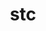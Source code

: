 ---
title: "stc"
layout: cache
categories: [package, develop-2023-12-10]
meta: {"versions": ["0.9.0"], "compilers": ["cce@=15.0.1", "gcc@=10.3.0", "gcc@=11.4.0", "gcc@=9.4.0", "oneapi@=2023.2.0"], "oss": ["rhel8", "sle_hpc15", "ubuntu20.04"], "platforms": ["linux"], "targets": ["neoverse_v1", "ppc64le", "x86_64_v3", "x86_64_v4", "zen4"], "stacks": ["e4s", "e4s-cray-rhel", "e4s-cray-sles", "e4s-neoverse_v1", "e4s-oneapi", "e4s-power", "root"], "num_specs": 6, "num_specs_by_stack": {"e4s-cray-rhel": 1, "root": 6, "e4s-cray-sles": 1, "e4s-neoverse_v1": 1, "e4s-power": 1, "e4s": 1, "e4s-oneapi": 1}}
spec_details: [{"hash": "jegsexoas6ju3qgxlidvqdjocbkotcc2", "compiler": "cce@=15.0.1", "versions": ["0.9.0"], "os": "rhel8", "platform": "linux", "target": "zen4", "variants": ["build_system=autotools"], "stacks": ["e4s-cray-rhel", "root"], "size": "-", "tarball": "https://binaries.spack.io/develop-2023-12-10/build_cache/linux-rhel8-zen4/cce-15.0.1/stc-0.9.0/linux-rhel8-zen4-cce-15.0.1-stc-0.9.0-jegsexoas6ju3qgxlidvqdjocbkotcc2.spack"}, {"hash": "k6pr5n575rzkcndy66dkyyeqnlu45bjw", "compiler": "gcc@=10.3.0", "versions": ["0.9.0"], "os": "sle_hpc15", "platform": "linux", "target": "x86_64_v4", "variants": ["build_system=autotools"], "stacks": ["e4s-cray-sles", "root"], "size": "-", "tarball": "https://binaries.spack.io/develop-2023-12-10/build_cache/linux-sle_hpc15-x86_64_v4/gcc-10.3.0/stc-0.9.0/linux-sle_hpc15-x86_64_v4-gcc-10.3.0-stc-0.9.0-k6pr5n575rzkcndy66dkyyeqnlu45bjw.spack"}, {"hash": "3idlw25rgo4zormgzbsnqu2ksk45xgy6", "compiler": "gcc@=11.4.0", "versions": ["0.9.0"], "os": "ubuntu20.04", "platform": "linux", "target": "neoverse_v1", "variants": ["build_system=autotools"], "stacks": ["root", "e4s-neoverse_v1"], "size": "-", "tarball": "https://binaries.spack.io/develop-2023-12-10/build_cache/linux-ubuntu20.04-neoverse_v1/gcc-11.4.0/stc-0.9.0/linux-ubuntu20.04-neoverse_v1-gcc-11.4.0-stc-0.9.0-3idlw25rgo4zormgzbsnqu2ksk45xgy6.spack"}, {"hash": "ch3agzk6m4wwl47q3v7ifglib53ij6h3", "compiler": "gcc@=9.4.0", "versions": ["0.9.0"], "os": "ubuntu20.04", "platform": "linux", "target": "ppc64le", "variants": ["build_system=autotools"], "stacks": ["root", "e4s-power"], "size": "-", "tarball": "https://binaries.spack.io/develop-2023-12-10/build_cache/linux-ubuntu20.04-ppc64le/gcc-9.4.0/stc-0.9.0/linux-ubuntu20.04-ppc64le-gcc-9.4.0-stc-0.9.0-ch3agzk6m4wwl47q3v7ifglib53ij6h3.spack"}, {"hash": "7jaqv7ajqdcfp2a3ihgiwy6jtnzyllve", "compiler": "gcc@=11.4.0", "versions": ["0.9.0"], "os": "ubuntu20.04", "platform": "linux", "target": "x86_64_v3", "variants": ["build_system=autotools"], "stacks": ["root", "e4s"], "size": "-", "tarball": "https://binaries.spack.io/develop-2023-12-10/build_cache/linux-ubuntu20.04-x86_64_v3/gcc-11.4.0/stc-0.9.0/linux-ubuntu20.04-x86_64_v3-gcc-11.4.0-stc-0.9.0-7jaqv7ajqdcfp2a3ihgiwy6jtnzyllve.spack"}, {"hash": "fs2j2z4mxnntad4butx2tce7cfodu2o2", "compiler": "oneapi@=2023.2.0", "versions": ["0.9.0"], "os": "ubuntu20.04", "platform": "linux", "target": "x86_64_v3", "variants": ["build_system=autotools"], "stacks": ["root", "e4s-oneapi"], "size": "-", "tarball": "https://binaries.spack.io/develop-2023-12-10/build_cache/linux-ubuntu20.04-x86_64_v3/oneapi-2023.2.0/stc-0.9.0/linux-ubuntu20.04-x86_64_v3-oneapi-2023.2.0-stc-0.9.0-fs2j2z4mxnntad4butx2tce7cfodu2o2.spack"}]
---
